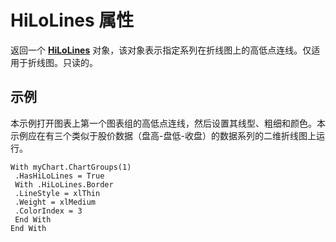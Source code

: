 
# HiLoLines 属性

返回一个 **[HiLoLines](6793025e-0b3e-360c-4292-02397395535a.md)** 对象，该对象表示指定系列在折线图上的高低点连线。仅适用于折线图。只读的。


## 示例

本示例打开图表上第一个图表组的高低点连线，然后设置其线型、粗细和颜色。本示例应在有三个类似于股价数据（盘高-盘低-收盘）的数据系列的二维折线图上运行。


```
With myChart.ChartGroups(1) 
 .HasHiLoLines = True 
 With .HiLoLines.Border 
 .LineStyle = xlThin 
 .Weight = xlMedium 
 .ColorIndex = 3 
 End With 
End With
```

